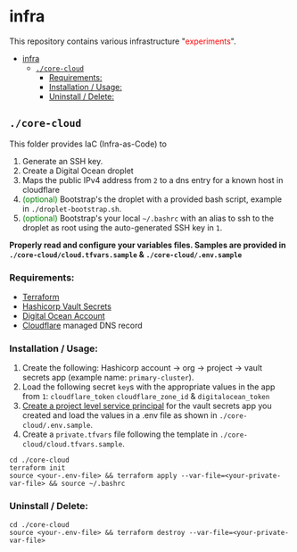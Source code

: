 # infra

This repository contains various infrastructure "<span style="color:red">experiments</span>".

- [infra](#infra)
  - [`./core-cloud`](#core-cloud)
    - [Requirements:](#requirements)
    - [Installation / Usage:](#installation--usage)
    - [Uninstall / Delete:](#uninstall--delete)


## `./core-cloud`

This folder provides IaC (Infra-as-Code) to 
1. Generate an SSH key.
2. Create a Digital Ocean droplet
3. Maps the public IPv4 address from `2` to a dns entry for a known host in cloudflare
4. <span style="color:green">(optional)</span> Bootstrap's the droplet with a provided bash script, example in `./droplet-bootstrap.sh`.
5. <span style="color:green">(optional)</span> Bootstrap's your local `~/.bashrc` with an alias to ssh to the droplet as root using the auto-generated SSH key in `1`.

**Properly read and configure your variables files. Samples are provided in `./core-cloud/cloud.tfvars.sample` & `./core-cloud/.env.sample`**


### Requirements: 

* [Terraform](https://developer.hashicorp.com/terraform/tutorials/aws-get-started/install-cli)
* [Hashicorp Vault Secrets](https://www.hashicorp.com/products/vault)
* [Digital Ocean Account](https://m.do.co/c/05f6cbbc106b)
* [Cloudflare](https://www.cloudflare.com/) managed DNS record

### Installation / Usage:

1. Create the following: Hashicorp account -> org -> project -> vault secrets app (example name: `primary-cluster`).
2. Load the following secret `key`s with the appropriate values in the app from `1`: `cloudflare_token` `cloudflare_zone_id` & `digitalocean_token`
3. [Create a project level service principal](https://developer.hashicorp.com/hcp/docs/hcp/admin/iam/service-principals#project-level-service-principals-1) for the vault secrets app you created and load the values in a .env file as shown in `./core-cloud/.env.sample`. 
4. Create a `private.tfvars` file following the template in `./core-cloud/cloud.tfvars.sample`.

```
cd ./core-cloud
terraform init
source <your-.env-file> && terraform apply --var-file=<your-private-var-file> && source ~/.bashrc
```

### Uninstall / Delete:

```
cd ./core-cloud
source <your-.env-file> && terraform destroy --var-file=<your-private-var-file>
```
